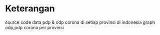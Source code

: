 # Keterangan

source code data pdp & odp corona di setiap provinsi di indonesia graph odp,pdp corona per provinsi
